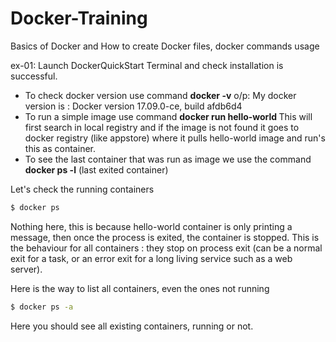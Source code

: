 # Docker-Training
Basics of Docker and How to create Docker files, docker commands usage

ex-01: Launch DockerQuickStart Terminal and check installation is successful.
 * To check docker version use command <b>docker -v</b>
    o/p: My docker version is :  Docker version 17.09.0-ce, build afdb6d4
 * To run a simple image use command
    <b> docker run hello-world </b>
    This will first search in local registry and if the image is not found it goes to docker registry (like appstore)
    where it pulls hello-world image and run's this as container.
  * To see the last container that was run as image we use the command <b>docker ps -l</b> (last exited container)

  Let's check the running containers
  ```bash
  $ docker ps
  ```
  Nothing here, this is because hello-world container is only printing a message, then once the process is exited, the container is stopped. This is the behaviour for all containers : they stop on process exit (can be a normal exit for a task, or an error exit for a long living service such as a web server).

  Here is the way to list all containers, even the ones not running
  ```bash
  $ docker ps -a
  ```
  Here you should see all existing containers, running or not.
